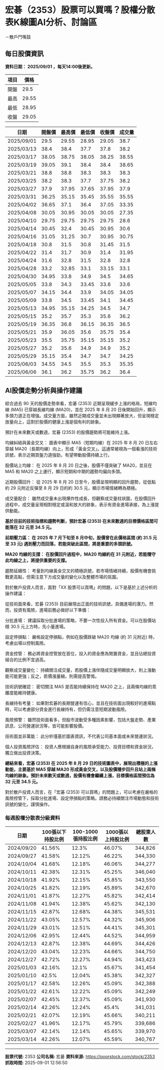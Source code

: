 # 宏碁（2353）股票可以買嗎？股權分散表K線圖AI分析、討論區
－散戶鬥嘴鼓

## 每日股價資訊

**資料日期： 2025/09/01 ，每天14:00後更新。**

| 項目 | 價格 |
|------|------|
| 開盤 | 29.5 |
| 最高 | 29.55 |
| 最低 | 28.95 |
| 收盤 | 29.05 |

| 日期 | 開盤價 | 最高價 | 最低價 | 收盤價 | 成交量 |
|------|--------|--------|--------|--------|--------|
| 2025/09/01 | 29.5 | 29.55 | 28.95 | 29.05 | 38.7 |
| 2025/03/13 | 38.4 | 38.4 | 37.7 | 37.8 | 38.2 |
| 2025/03/17 | 38.05 | 38.75 | 38.05 | 38.25 | 38.55 |
| 2025/03/19 | 39.05 | 39.1 | 38.4 | 38.4 | 38.65 |
| 2025/03/21 | 38.8 | 38.8 | 38.3 | 38.3 | 38.3 |
| 2025/03/25 | 38.2 | 38.3 | 37.7 | 37.75 | 38.2 |
| 2025/03/27 | 37.9 | 37.95 | 37.65 | 37.95 | 37.9 |
| 2025/03/31 | 36.25 | 35.15 | 35.45 | 35.55 | 35.55 |
| 2025/04/02 | 36.65 | 37.1 | 36.4 | 37.05 | 33.35 |
| 2025/04/08 | 30.05 | 30.95 | 30.05 | 30.05 | 27.35 |
| 2025/04/10 | 29.75 | 29.75 | 29.75 | 29.75 | 28.6 |
| 2025/04/14 | 30.45 | 32.4 | 30.45 | 30.95 | 30.6 |
| 2025/04/16 | 31.05 | 31.25 | 30.7 | 30.95 | 30.75 |
| 2025/04/18 | 30.8 | 31.5 | 30.8 | 31.45 | 31.5 |
| 2025/04/22 | 31.4 | 31.7 | 30.9 | 31.4 | 31.95 |
| 2025/04/24 | 31.6 | 32.8 | 31.5 | 32.8 | 32.8 |
| 2025/04/28 | 33.2 | 32.85 | 33.1 | 33.15 | 33.1 |
| 2025/04/30 | 34.95 | 33.8 | 34.9 | 34.5 | 34.65 |
| 2025/05/05 | 33.8 | 34.3 | 33.45 | 33.6 | 33.6 |
| 2025/05/07 | 34.15 | 34.4 | 33.9 | 34.05 | 34.05 |
| 2025/05/09 | 33.8 | 34.5 | 33.45 | 34.1 | 34.45 |
| 2025/05/13 | 34.95 | 35.15 | 34.25 | 34.5 | 34.7 |
| 2025/05/15 | 35.2 | 35.7 | 35.3 | 35.6 | 36.2 |
| 2025/05/19 | 36.35 | 36.8 | 36.15 | 36.35 | 36.5 |
| 2025/05/21 | 35.9 | 36.05 | 35.6 | 35.75 | 35.4 |
| 2025/05/23 | 35.5 | 35.75 | 35.15 | 35.15 | 35.2 |
| 2025/05/27 | 35.2 | 35.6 | 34.9 | 34.9 | 35.2 |
| 2025/05/29 | 35.15 | 35.4 | 34.7 | 34.7 | 34.25 |
| 2025/06/03 | 34.55 | 34.5 | 35.5 | 35.3 | 35.35 |
| 2025/06/06 | 36.1 | 36.2 | 35.75 | 36.2 | 36.4 |

## AI股價走勢分析與操作建議

綜合過去 90 天的股價走勢來看，宏碁 (2353) 近期呈現緩步上漲的格局，短線均線 (MA5) 已穿越長線均線 (MA20)，並在 2025 年 8 月 20 日後開始回升，顯示多頭力道正在增強。成交量方面，雖然近期成交量並未出現顯著放大，但呈現穩定放量向上，這對於股價的健康上漲是個有利的跡象。

預計在未來數天或數週，宏碁 (2353) 的股價趨勢將可能維持上漲。

均線糾結與黃金交叉： 圖表中顯示 MA5（短期均線）在 2025 年 8 月 20 日左右穿越 MA20（長期均線）向上，形成「黃金交叉」。這通常被視為一個看漲的技術訊號，表示近期買盤力道強勁，有望帶動股價持續上行。

股價站上均線： 在 2025 年 8 月 20 日之後，股價不僅突破了 MA20，並且在 MA5 和 MA20 之上運行，顯示短期和中期的趨勢均偏向多頭。

近期股價回升： 從 2025 年 8 月 20 日至今，股價呈現明顯的回升趨勢，從低點約 29 元附近反彈至 8 月 29 日的約 30.5 元，顯示市場情緒轉為積極。

成交量配合： 雖然成交量未出現爆炸性成長，但觀察成交量柱狀圖，在股價回升過程中，成交量呈現相對穩定或溫和放大的跡象，表示有資金進場承接，為上漲提供動能。

**基於目前的技術指標和趨勢判斷，預計宏碁 (2353) 在未來數週的目標價格區間可能落在 32 元至 34.5 元。**

**前期壓力區： 在 2025 年 7 月下旬至 8 月中旬，股價曾在此價格區間 (約 31.5 元至 33 元) 遇到壓力而回落，若能突破此區間，將是重要的多頭訊號。**

**MA20 均線的支撐： 在股價回升過程中，MA20 均線約在 31 元附近，若能穩守此均線之上，將提供重要的支撐。**

趨勢延續性： 考量到均線黃金交叉的積極訊號，若市場情緒持續，股價有機會挑戰更高點，但需注意下方成交量的變化以及整體市場的氛圍。

對於散戶投資人而言，面對「XX 股票可以買嗎」的問題，以下是基於上述分析的操作建議：

從技術面來看，宏碁 (2353) 目前展現出正面的技術訊號，具備進場的潛力。然而，投資有風險，進場前務必做好以下準備：

分批進場： 建議採取分批進場的策略，不要一次性投入所有資金。可以在股價站穩 30.5 元上方時，先小量進場。

設定停損點： 嚴格設定停損點，例如在股價跌破 MA20 均線 (約 31 元附近) 時，考慮出場以控制風險。

資金控管： 務必將資金控管放在首位，投入的資金應為閒置資金，並且佔總投資組合的比例不宜過高。

觀察成交量變化： 持續關注成交量，若股價上漲伴隨成交量明顯放大，則上漲動能可能更強；反之，若價漲量縮，則需提高警惕。

技術訊號確認： 密切關注 MA5 是否能持續保持在 MA20 之上，且兩條均線的乖離度能維持健康。

長線持有考量： 如果對宏碁的長期營運有信心，並且在技術面出現較好的進場點時，可以考慮部分資金進行長線持有，但仍需注意短期波動風險。

風險預警： 雖然技術面看多，但股市波動受多種因素影響，包括大盤走勢、產業訊息、公司營運狀況等，皆可能影響股價。

技術面並非萬能： 此分析僅基於圖表資訊，不代表公司基本面或未來營運狀況。

個人投資風險評估： 投資人應根據自身的風險承受能力、投資目標和資金狀況，獨立做出投資決策。

**總結來看，宏碁 (2353) 在 2025 年 8 月 29 日的技術圖表中，展現出積極的上漲動能，主要基於 MA5 穿越 MA20 形成黃金交叉，以及股價穩步回升且站上兩條均線的跡象。預計未來數天或數週，股價有機會繼續上漲，目標價格區間預估為 32 元至 34.5 元。**

對於散戶投資人而言，在「宏碁 (2353) 可以買嗎」的問題上，可以考慮在嚴格的風險控管下，採取分批進場、設定停損點的策略。請務必持續關注市場動態和技術訊號的變化，謹慎操作。

### 每週股權分散表分級資料

| 日期 | 100張以下持股比例 | 100-1000張持股比例 | 1000張以上持股比例 | 總股東人數 |
|------|-------------------|--------------------|--------------------|----------|
| 2024/09/20 | 41.56% | 12.3% | 46.07% | 344,826 |
| 2024/09/27 | 41.58% | 12.12% | 46.22% | 344,330 |
| 2024/10/04 | 41.68% | 12.18% | 46.06% | 344,277 |
| 2024/10/11 | 42.38% | 12.31% | 45.25% | 346,040 |
| 2024/10/18 | 41.92% | 12.15% | 45.85% | 343,550 |
| 2024/10/25 | 41.82% | 12.19% | 45.89% | 342,670 |
| 2024/11/01 | 41.87% | 12.27% | 45.82% | 342,414 |
| 2024/11/08 | 41.94% | 12.38% | 45.62% | 342,130 |
| 2024/11/15 | 42.87% | 12.68% | 44.38% | 345,531 |
| 2024/11/22 | 43.05% | 12.57% | 44.32% | 345,906 |
| 2024/11/29 | 43.01% | 12.51% | 44.41% | 345,301 |
| 2024/12/06 | 42.95% | 12.44% | 44.52% | 344,959 |
| 2024/12/13 | 42.87% | 12.38% | 44.69% | 344,426 |
| 2024/12/20 | 43.04% | 12.23% | 44.66% | 344,750 |
| 2024/12/27 | 42.72% | 12.27% | 44.94% | 343,423 |
| 2025/01/03 | 42.16% | 12.1% | 45.67% | 341,454 |
| 2025/01/10 | 42.5% | 12.04% | 45.38% | 342,327 |
| 2025/01/17 | 42.58% | 12.26% | 45.09% | 342,388 |
| 2025/01/22 | 42.61% | 12.22% | 45.09% | 342,249 |
| 2025/02/07 | 42.45% | 12.37% | 45.09% | 341,930 |
| 2025/02/14 | 42.26% | 12.24% | 45.4% | 341,031 |
| 2025/02/21 | 42.07% | 12.19% | 45.66% | 340,211 |
| 2025/02/27 | 41.96% | 12.17% | 45.79% | 339,686 |
| 2025/03/07 | 42.14% | 12.14% | 45.65% | 339,970 |
| 2025/03/14 | 42.26% | 12.07% | 45.59% | 340,767 |

---

**股票代號:** 2353
**公司名稱:** 宏碁
**資料來源:** https://poorstock.com/stock/2353
**抓取時間:** 2025-09-01 12:56:50